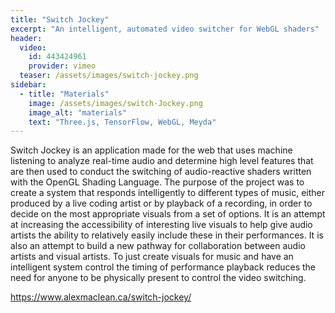 ```yaml
---
title: "Switch Jockey"
excerpt: "An intelligent, automated video switcher for WebGL shaders"
header:
  video:
    id: 443424961
    provider: vimeo
  teaser: /assets/images/switch-jockey.png
sidebar:
  - title: "Materials"
    image: /assets/images/switch-Jockey.png
    image_alt: "materials"
    text: "Three.js, TensorFlow, WebGL, Meyda"
---
```


Switch Jockey is an application made for the web that uses machine listening to analyze real-time audio and determine high level features that are then used to conduct the switching of audio-reactive shaders written with the OpenGL Shading Language. The purpose of the project was to create a system that responds intelligently to different types of music, either produced by a live coding artist or by playback of a recording, in order to decide on the most appropriate visuals from a set of options. It is an attempt at increasing the accessibility of interesting live visuals to help give audio artists the ability to relatively easily include these in their performances. It is also an attempt to build a new pathway for collaboration between audio artists and visual artists. To just create visuals for music and have an intelligent system control the timing of performance playback reduces the need for anyone to be physically present to control the video switching.

https://www.alexmaclean.ca/switch-jockey/
